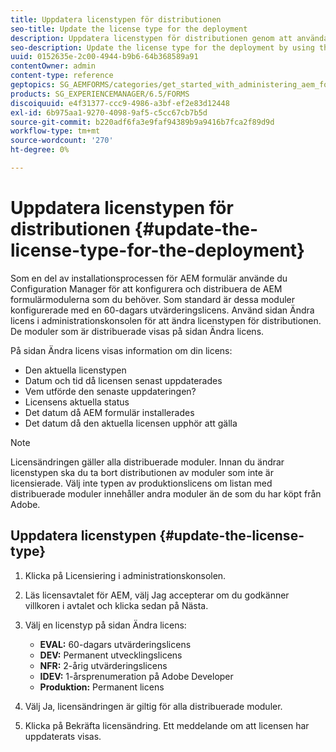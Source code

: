 ```yaml
---
title: Uppdatera licenstypen för distributionen
seo-title: Update the license type for the deployment
description: Uppdatera licenstypen för distributionen genom att använda sidan Ändra licens i administrationskonsolen.
seo-description: Update the license type for the deployment by using the Change License page in administration console.
uuid: 0152635e-2c00-4944-b9b6-64b368589a91
contentOwner: admin
content-type: reference
geptopics: SG_AEMFORMS/categories/get_started_with_administering_aem_forms_on_jee
products: SG_EXPERIENCEMANAGER/6.5/FORMS
discoiquuid: e4f31377-ccc9-4986-a3bf-ef2e83d12448
exl-id: 6b975aa1-9270-4098-9af5-c5cc67cb7b5d
source-git-commit: b220adf6fa3e9faf94389b9a9416b7fca2f89d9d
workflow-type: tm+mt
source-wordcount: '270'
ht-degree: 0%

---
```


# Uppdatera licenstypen för distributionen {#update-the-license-type-for-the-deployment}

Som en del av installationsprocessen för AEM formulär använde du Configuration Manager för att konfigurera och distribuera de AEM formulärmodulerna som du behöver. Som standard är dessa moduler konfigurerade med en 60-dagars utvärderingslicens. Använd sidan Ändra licens i administrationskonsolen för att ändra licenstypen för distributionen. De moduler som är distribuerade visas på sidan Ändra licens.

På sidan Ändra licens visas information om din licens:

* Den aktuella licenstypen
* Datum och tid då licensen senast uppdaterades
* Vem utförde den senaste uppdateringen?
* Licensens aktuella status
* Det datum då AEM formulär installerades
* Det datum då den aktuella licensen upphör att gälla

>[!NOTE]
>
>Licensändringen gäller alla distribuerade moduler. Innan du ändrar licenstypen ska du ta bort distributionen av moduler som inte är licensierade. Välj inte typen av produktionslicens om listan med distribuerade moduler innehåller andra moduler än de som du har köpt från Adobe.

## Uppdatera licenstypen {#update-the-license-type}

1. Klicka på Licensiering i administrationskonsolen.
1. Läs licensavtalet för AEM, välj Jag accepterar om du godkänner villkoren i avtalet och klicka sedan på Nästa.
1. Välj en licenstyp på sidan Ändra licens:

   * **EVAL:** 60-dagars utvärderingslicens
   * **DEV:** Permanent utvecklingslicens
   * **NFR:** 2-årig utvärderingslicens
   * **IDEV:** 1-årsprenumeration på Adobe Developer
   * **Produktion:** Permanent licens

1. Välj Ja, licensändringen är giltig för alla distribuerade moduler.
1. Klicka på Bekräfta licensändring. Ett meddelande om att licensen har uppdaterats visas.

